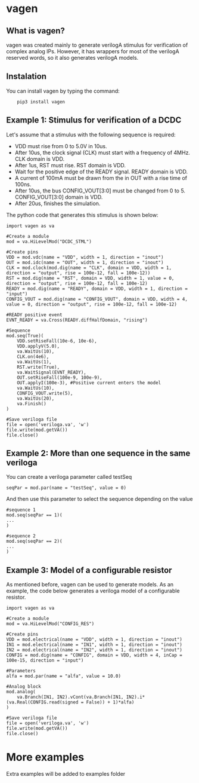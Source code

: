 # vagen

## What is vagen?

vagen was created mainly to generate verilogA stimulus for verification of complex analog IPs. However, it has wrappers for most of the verilogA reserved words, so it also generates verilogA models.

## Instalation 

You can install vagen by typing the command:

```
    pip3 install vagen
```

## Example 1: Stimulus for verification of a DCDC

Let's assume that a stimulus with the following sequence is required:

* VDD must rise from 0 to 5.0V in 10us.
* After 10us, the clock signal (CLK) must start with a frequency of 4MHz. CLK domain is VDD.
* After 1us, RST must rise. RST domain is VDD.
* Wait for the positive edge of the READY signal. READY domain is VDD. 
* A current of 100mA must be drawn from the in OUT with a rise time of 100ns. 
* After 10us, the bus CONFIG_VOUT[3:0] must be changed from 0 to 5. CONFIG_VOUT[3:0] domain is VDD.
* After 20us, finishes the simulation. 

The python code that generates this stimulus is shown below:

```
import vagen as va

#Create a module     
mod = va.HiLevelMod("DCDC_STML")

#Create pins
VDD = mod.vdc(name = "VDD", width = 1, direction = "inout")
OUT = mod.idc(name = "OUT", width = 1, direction = "inout")
CLK = mod.clock(mod.dig(name = "CLK", domain = VDD, width = 1, direction = "output", rise = 100e-12, fall = 100e-12))
RST = mod.dig(name = "RST", domain = VDD, width = 1, value = 0, direction = "output", rise = 100e-12, fall = 100e-12)
READY = mod.dig(name = "READY", domain = VDD, width = 1, direction = "input")
CONFIG_VOUT = mod.dig(name = "CONFIG_VOUT", domain = VDD, width = 4, value = 0, direction = "output", rise = 100e-12, fall = 100e-12)

#READY positive event
EVNT_READY = va.Cross(READY.diffHalfDomain, "rising")

#Sequence
mod.seq(True)(
    VDD.setRiseFall(10e-6, 10e-6),
    VDD.applyV(5.0),
    va.WaitUs(10), 
    CLK.on(4e6),
    va.WaitUs(1),
    RST.write(True),
    va.WaitSignal(EVNT_READY),
    OUT.setRiseFall(100e-9, 100e-9),
    OUT.applyI(100e-3), #Positive current enters the model
    va.WaitUs(10),
    CONFIG_VOUT.write(5),
    va.WaitUs(20),
    va.Finish()
)

#Save veriloga file
file = open('veriloga.va', 'w')
file.write(mod.getVA())
file.close()
```

## Example 2: More than one sequence in the same veriloga

You can create a veriloga parameter called testSeq

```
seqPar = mod.par(name = "testSeq", value = 0)
```

And then use this parameter to select the sequence depending on the value

```
#sequence 1 
mod.seq(seqPar == 1)(
...
)

#sequence 2
mod.seq(seqPar == 2)(
...
)
```

## Example 3: Model of a configurable resistor

As mentioned before, vagen can be used to generate models. As an example, the code below generates a veriloga model of a configurable resistor.

```
import vagen as va

#Create a module
mod = va.HiLevelMod("CONFIG_RES")

#Create pins
VDD = mod.electrical(name = "VDD", width = 1, direction = "inout")
IN1 = mod.electrical(name = "IN1", width = 1, direction = "inout")
IN2 = mod.electrical(name = "IN2", width = 1, direction = "inout")
CONFIG = mod.dig(name = "CONFIG", domain = VDD, width = 4, inCap = 100e-15, direction = "input")

#Parameters
alfa = mod.par(name = "alfa", value = 10.0)

#Analog block
mod.analog(
    va.Branch(IN1, IN2).vCont(va.Branch(IN1, IN2).i*(va.Real(CONFIG.read(signed = False)) + 1)*alfa)
)

#Save veriloga file
file = open('veriloga.va', 'w')
file.write(mod.getVA())
file.close()
```

# More examples
Extra examples will be added to examples folder
